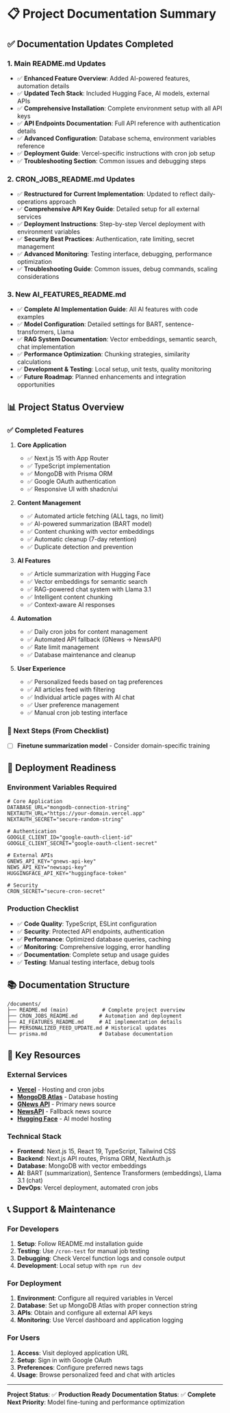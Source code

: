# 📋 Project Documentation Summary

## ✅ Documentation Updates Completed

### 1. Main README.md Updates

- ✅ **Enhanced Feature Overview**: Added AI-powered features, automation details
- ✅ **Updated Tech Stack**: Included Hugging Face, AI models, external APIs
- ✅ **Comprehensive Installation**: Complete environment setup with all API keys
- ✅ **API Endpoints Documentation**: Full API reference with authentication details
- ✅ **Advanced Configuration**: Database schema, environment variables reference
- ✅ **Deployment Guide**: Vercel-specific instructions with cron job setup
- ✅ **Troubleshooting Section**: Common issues and debugging steps

### 2. CRON_JOBS_README.md Updates

- ✅ **Restructured for Current Implementation**: Updated to reflect daily-operations approach
- ✅ **Comprehensive API Key Guide**: Detailed setup for all external services
- ✅ **Deployment Instructions**: Step-by-step Vercel deployment with environment variables
- ✅ **Security Best Practices**: Authentication, rate limiting, secret management
- ✅ **Advanced Monitoring**: Testing interface, debugging, performance optimization
- ✅ **Troubleshooting Guide**: Common issues, debug commands, scaling considerations

### 3. New AI_FEATURES_README.md

- ✅ **Complete AI Implementation Guide**: All AI features with code examples
- ✅ **Model Configuration**: Detailed settings for BART, sentence-transformers, Llama
- ✅ **RAG System Documentation**: Vector embeddings, semantic search, chat implementation
- ✅ **Performance Optimization**: Chunking strategies, similarity calculations
- ✅ **Development & Testing**: Local setup, unit tests, quality monitoring
- ✅ **Future Roadmap**: Planned enhancements and integration opportunities

## 📊 Project Status Overview

### ✅ Completed Features

1. **Core Application**

   - ✅ Next.js 15 with App Router
   - ✅ TypeScript implementation
   - ✅ MongoDB with Prisma ORM
   - ✅ Google OAuth authentication
   - ✅ Responsive UI with shadcn/ui

2. **Content Management**

   - ✅ Automated article fetching (ALL tags, no limit)
   - ✅ AI-powered summarization (BART model)
   - ✅ Content chunking with vector embeddings
   - ✅ Automatic cleanup (7-day retention)
   - ✅ Duplicate detection and prevention

3. **AI Features**

   - ✅ Article summarization with Hugging Face
   - ✅ Vector embeddings for semantic search
   - ✅ RAG-powered chat system with Llama 3.1
   - ✅ Intelligent content chunking
   - ✅ Context-aware AI responses

4. **Automation**

   - ✅ Daily cron jobs for content management
   - ✅ Automated API fallback (GNews → NewsAPI)
   - ✅ Rate limit management
   - ✅ Database maintenance and cleanup

5. **User Experience**
   - ✅ Personalized feeds based on tag preferences
   - ✅ All articles feed with filtering
   - ✅ Individual article pages with AI chat
   - ✅ User preference management
   - ✅ Manual cron job testing interface

### 🔄 Next Steps (From Checklist)

- [ ] **Finetune summarization model** - Consider domain-specific training

## 🚀 Deployment Readiness

### Environment Variables Required

```env
# Core Application
DATABASE_URL="mongodb-connection-string"
NEXTAUTH_URL="https://your-domain.vercel.app"
NEXTAUTH_SECRET="secure-random-string"

# Authentication
GOOGLE_CLIENT_ID="google-oauth-client-id"
GOOGLE_CLIENT_SECRET="google-oauth-client-secret"

# External APIs
GNEWS_API_KEY="gnews-api-key"
NEWS_API_KEY="newsapi-key"
HUGGINGFACE_API_KEY="huggingface-token"

# Security
CRON_SECRET="secure-cron-secret"
```

### Production Checklist

- ✅ **Code Quality**: TypeScript, ESLint configuration
- ✅ **Security**: Protected API endpoints, authentication
- ✅ **Performance**: Optimized database queries, caching
- ✅ **Monitoring**: Comprehensive logging, error handling
- ✅ **Documentation**: Complete setup and usage guides
- ✅ **Testing**: Manual testing interface, debug tools

## 📚 Documentation Structure

```
/documents/
├── README.md (main)           # Complete project overview
├── CRON_JOBS_README.md       # Automation and deployment
├── AI_FEATURES_README.md     # AI implementation details
├── PERSONALIZED_FEED_UPDATE.md # Historical updates
└── prisma.md                 # Database documentation
```

## 🔗 Key Resources

### External Services

- **[Vercel](https://vercel.com/)** - Hosting and cron jobs
- **[MongoDB Atlas](https://cloud.mongodb.com/)** - Database hosting
- **[GNews API](https://gnews.io/)** - Primary news source
- **[NewsAPI](https://newsapi.org/)** - Fallback news source
- **[Hugging Face](https://huggingface.co/)** - AI model hosting

### Technical Stack

- **Frontend**: Next.js 15, React 19, TypeScript, Tailwind CSS
- **Backend**: Next.js API routes, Prisma ORM, NextAuth.js
- **Database**: MongoDB with vector embeddings
- **AI**: BART (summarization), Sentence Transformers (embeddings), Llama 3.1 (chat)
- **DevOps**: Vercel deployment, automated cron jobs

## 📞 Support & Maintenance

### For Developers

1. **Setup**: Follow README.md installation guide
2. **Testing**: Use `/cron-test` for manual job testing
3. **Debugging**: Check Vercel function logs and console output
4. **Development**: Local setup with `npm run dev`

### For Deployment

1. **Environment**: Configure all required variables in Vercel
2. **Database**: Set up MongoDB Atlas with proper connection string
3. **APIs**: Obtain and configure all external API keys
4. **Monitoring**: Use Vercel dashboard and application logging

### For Users

1. **Access**: Visit deployed application URL
2. **Setup**: Sign in with Google OAuth
3. **Preferences**: Configure preferred news tags
4. **Usage**: Browse personalized feed and chat with articles

---

**Project Status**: ✅ **Production Ready**
**Documentation Status**: ✅ **Complete**
**Next Priority**: Model fine-tuning and performance optimization
